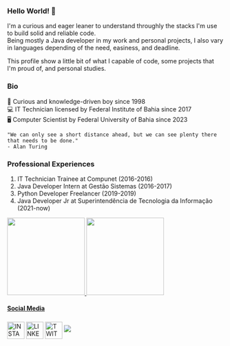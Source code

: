 ### Hello World! 👋

I'm a curious and eager leaner to understand throughly the stacks I'm use to build solid and reliable code.  
Being mostly a Java developer in my work and personal projects, I also vary in languages depending of the need, easiness, and deadline.   

This profile show a little bit of what I capable of code, some projects that I'm proud of, and personal studies.

### Bio

:baby: Curious and knowledge-driven boy since 1998   
:computer: IT Technician licensed by Federal Institute of Bahia since 2017   
:desktop_computer: Computer Scientist by Federal University of Bahia since 2023

```
"We can only see a short distance ahead, but we can see plenty there that needs to be done."
- Alan Turing
```

### Professional Experiences

1. IT Technician Trainee at Compunet (2016-2016)
2. Java Developer Intern at Gestão Sistemas (2016-2017)
3. Python Developer Freelancer (2019-2019)
4. Java Developer Jr at Superintendência de Tecnologia da Informação (2021-now)


<!-- Status -->
<div align="left">
  <a href="https://github.com/gustavooquinteiro">
  <img height="180em" src="https://github-readme-stats.vercel.app/api?username=gustavooquinteiro&show_icons=true&theme=dracula&include_all_commits=true&count_private=true"/>
  <img height="180em" src="https://github-readme-stats.vercel.app/api/top-langs/?username=gustavooquinteiro&layout=compact&langs_count=7&theme=dracula"/>
</div>
  
<!-- Languages
<div style="display: inline_block" align="center"><br>
  <img alt="Js" height="30" width="40" src="https://raw.githubusercontent.com/devicons/devicon/master/icons/javascript/javascript-plain.svg">
  <img alt="HTML" height="30" width="40" src="https://raw.githubusercontent.com/devicons/devicon/master/icons/html5/html5-original.svg">
  <img alt="CSS" height="30" width="40" src="https://raw.githubusercontent.com/devicons/devicon/master/icons/css3/css3-original.svg"> 
</div>  -->
  
<!-- Social --> 
#### Social Media
###   
<div align="left">
  <a href="https://instagram.com/gustavooquinteiro" target="_blank"><img align="center" height="40" alt="INSTAGRAM" src="https://cdn-icons-png.flaticon.com/512/1384/1384015.png"></a>
  <a href="https://www.linkedin.com/in/gustavooquinteiro/" target="_blank"><img align="center" height="40" alt="LINKEDIN" src="https://cdn-icons-png.flaticon.com/512/1384/1384014.png" target="_blank"></a>
  <a href="https://www.twitch.tv/gustavooquinteiro" target="_blank"><img align="center" height="40" alt="TWITCH" src="https://img.shields.io/badge/Twitch-9146FF?style=for-the-badge&logo=twitch&logoColor=white" target="_blank"></a>  
  <a href="http://discordapp.com/users/357157738733895691" target="_blank"><img src="https://img.shields.io/badge/Discord-7289DA?style=for-the-badge&logo=discord&logoColor=white" target="_blank"></a> 

</div>
<!--
**gustavooquinteiro/gustavooquinteiro** is a ✨ _special_ ✨ repository because its `README.md` (this file) appears on your GitHub profile.

Here are some ideas to get you started:

- 🔭 I’m currently working on ...
- 🌱 I’m currently learning ...
- 👯 I’m looking to collaborate on ...
- 🤔 I’m looking for help with ...
- 💬 Ask me about ...
- 📫 How to reach me: ...
- 😄 Pronouns: ...
- ⚡ Fun fact: ...
-->
